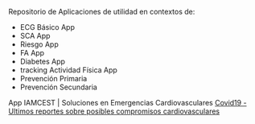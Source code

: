 Repositorio de Aplicaciones de utilidad en contextos de:

- ECG Básico App
- SCA App
- Riesgo App
- FA App
- Diabetes App
- tracking Actividad Física App
- Prevención Primaria
- Prevención Secundaria

App IAMCEST | Soluciones en Emergencias Cardiovasculares
<a href="covid19.html">Covid19 - Ultimos reportes sobre posibles compromisos cardiovasculares</a>
